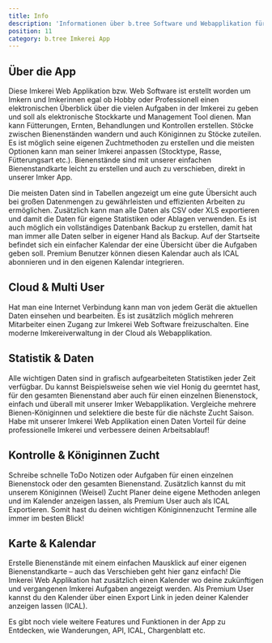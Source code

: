 ```yaml
---
title: Info
description: 'Informationen über b.tree Software und Webapplikation für Imkereien'
position: 11
category: b.tree Imkerei App
---
```


<hero-content></hero-content>

## Über die App

Diese Imkerei Web Applikation bzw. Web Software ist erstellt worden um Imkern und Imkerinnen egal ob Hobby oder Professionell einen elektronischen Überblick über die vielen Aufgaben in der Imkerei zu geben und soll als elektronische Stockkarte und Management Tool dienen. Man kann Fütterungen, Ernten, Behandlungen und Kontrollen erstellen. Stöcke zwischen Bienenständen wandern und auch Königinnen zu Stöcke zuteilen. Es ist möglich seine eigenen Zuchtmethoden zu erstellen und die meisten Optionen kann man seiner Imkerei anpassen (Stocktype, Rasse, Fütterungsart etc.). Bienenstände sind mit unserer einfachen Bienenstandkarte leicht zu erstellen und auch zu verschieben, direkt in unserer Imker App.

Die meisten Daten sind in Tabellen angezeigt um eine gute Übersicht auch bei großen Datenmengen zu gewährleisten und effizienten Arbeiten zu ermöglichen. Zusätzlich kann man alle Daten als CSV oder XLS exportieren und damit die Daten für eigene Statistiken oder Ablagen verwenden. Es ist auch möglich ein vollständiges Datenbank Backup zu erstellen, damit hat man immer alle Daten selber in eigener Hand als Backup. Auf der Startseite befindet sich ein einfacher Kalendar der eine Übersicht über die Aufgaben geben soll. Premium Benutzer können diesen Kalendar auch als ICAL abonnieren und in den eigenen Kalendar integrieren.

<cloud-image url="btree-info/img/bees" alt="b.tree Header"></cloud-image>

## Cloud & Multi User

Hat man eine Internet Verbindung kann man von jedem Gerät die aktuellen Daten einsehen und bearbeiten. Es ist zusätzlich möglich mehreren Mitarbeiter einen Zugang zur Imkerei Web Software freizuschalten. Eine moderne Imkereiverwaltung in der Cloud als Webapplikation.

## Statistik & Daten

Alle wichtigen Daten sind in grafisch aufgearbeiteten Statistiken jeder Zeit verfügbar. Du kannst Beispielsweise sehen wie viel Honig du geerntet hast, für den gesamten Bienenstand aber auch für einen einzelnen Bienenstock, einfach und überall mit unserer Imker Webapplikation. Vergleiche mehrere Bienen-Königinnen und selektiere die beste für die nächste Zucht Saison. Habe mit unserer Imkerei Web Applikation einen Daten Vorteil für deine professionelle Imkerei und verbessere deinen Arbeitsablauf!

<cloud-image url="btree-info/img/stats" alt="Statistiken für Premium Mitglieder"></cloud-image>

<cld-video public-id="btree-info/img/stats-vid"  fallback-content="Your browser does not support HTML5 video tags." controls="true"  loop="true" ></cld-video>

## Kontrolle & Königinnen Zucht

Schreibe schnelle ToDo Notizen oder Aufgaben für einen einzelnen Bienenstock oder den gesamten Bienenstand. Zusätzlich kannst du mit unserem Königinnen (Weisel) Zucht Planer deine eigene Methoden anlegen und im Kalender anzeigen lassen, als Premium User auch als ICAL Exportieren. Somit hast du deinen wichtigen Königinnenzucht Termine alle immer im besten Blick!

<cloud-image url="btree-info/img/queen.png" alt="Königinnen Management"></cloud-image>

<cld-video public-id="btree-info/img/queen-vid"  fallback-content="Your browser does not support HTML5 video tags." controls="true"  loop="true" ></cld-video>

## Karte & Kalendar

Erstelle Bienenstände mit einem einfachen Mausklick auf einer eigenen Bienenstandkarte – auch das Verschieben geht hier ganz einfach! Die Imkerei Web Applikation hat zusätzlich einen Kalender wo deine zukünftigen und vergangenen Imkerei Aufgaben angezeigt werden. Als Premium User kannst du den Kalender über einen Export Link in jeden deiner Kalender anzeigen lassen (ICAL).

<cloud-image url="btree-info/img/map.jpg" alt="Bienenstandkarte"></cloud-image>

<base-alert type="info">

  Es gibt noch viele weitere Features und Funktionen in der App zu Entdecken, wie Wanderungen, API, ICAL, Chargenblatt etc.

</base-alert>

<cloud-image url="btree-info/img/nfc_handy.jpg" alt="NFC Android App" custom="border-black dark:border-white border-2"></cloud-image>
